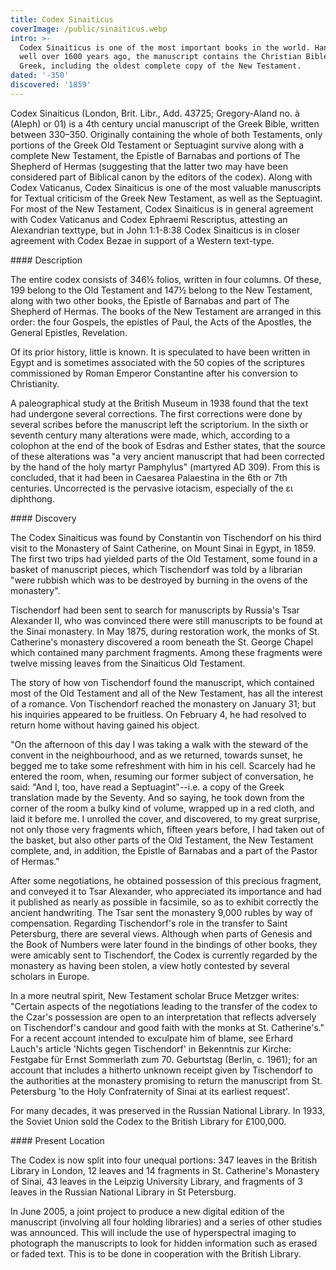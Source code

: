 ```yaml
---
title: Codex Sinaiticus
coverImage: /public/sinaiticus.webp
intro: >-
  Codex Sinaiticus is one of the most important books in the world. Handwritten
  well over 1600 years ago, the manuscript contains the Christian Bible in
  Greek, including the oldest complete copy of the New Testament.
dated: '-350'
discovered: '1859'
---
```


Codex Sinaiticus (London, Brit. Libr., Add. 43725; Gregory-Aland no. à (Aleph) or 01) is a 4th century uncial manuscript of the Greek Bible, written between 330–350. Originally containing the whole of both Testaments, only portions of the Greek Old Testament or Septuagint survive along with a complete New Testament, the Epistle of Barnabas and portions of The Shepherd of Hermas (suggesting that the latter two may have been considered part of Biblical canon by the editors of the codex). Along with Codex Vaticanus, Codex Sinaiticus is one of the most valuable manuscripts for Textual criticism of the Greek New Testament, as well as the Septuagint. For most of the New Testament, Codex Sinaiticus is in general agreement with Codex Vaticanus and Codex Ephraemi Rescriptus, attesting an Alexandrian texttype, but in John 1:1-8:38 Codex Sinaiticus is in closer agreement with Codex Bezae in support of a Western text-type.

\#### Description

The entire codex consists of 346½ folios, written in four columns. Of these, 199 belong to the Old Testament and 147½ belong to the New Testament, along with two other books, the Epistle of Barnabas and part of The Shepherd of Hermas. The books of the New Testament are arranged in this order: the four Gospels, the epistles of Paul, the Acts of the Apostles, the General Epistles, Revelation.

Of its prior history, little is known. It is speculated to have been written in Egypt and is sometimes associated with the 50 copies of the scriptures commissioned by Roman Emperor Constantine after his conversion to Christianity.

A paleographical study at the British Museum in 1938 found that the text had undergone several corrections. The first corrections were done by several scribes before the manuscript left the scriptorium. In the sixth or seventh century many alterations were made, which, according to a colophon at the end of the book of Esdras and Esther states, that the source of these alterations was "a very ancient manuscript that had been corrected by the hand of the holy martyr Pamphylus" (martyred AD 309). From this is concluded, that it had been in Caesarea Palaestina in the 6th or 7th centuries. Uncorrected is the pervasive iotacism, especially of the ει diphthong.

\#### Discovery

The Codex Sinaiticus was found by Constantin von Tischendorf on his third visit to the Monastery of Saint Catherine, on Mount Sinai in Egypt, in 1859. The first two trips had yielded parts of the Old Testament, some found in a basket of manuscript pieces, which Tischendorf was told by a librarian "were rubbish which was to be destroyed by burning in the ovens of the monastery".

Tischendorf had been sent to search for manuscripts by Russia's Tsar Alexander II, who was convinced there were still manuscripts to be found at the Sinai monastery. In May 1875, during restoration work, the monks of St. Catherine's monastery discovered a room beneath the St. George Chapel which contained many parchment fragments. Among these fragments were twelve missing leaves from the Sinaiticus Old Testament.

The story of how von Tischendorf found the manuscript, which contained most of the Old Testament and all of the New Testament, has all the interest of a romance. Von Tischendorf reached the monastery on January 31; but his inquiries appeared to be fruitless. On February 4, he had resolved to return home without having gained his object.

"On the afternoon of this day I was taking a walk with the steward of the convent in the neighbourhood, and as we returned, towards sunset, he begged me to take some refreshment with him in his cell. Scarcely had he entered the room, when, resuming our former subject of conversation, he said: "And I, too, have read a Septuagint"--i.e. a copy of the Greek translation made by the Seventy. And so saying, he took down from the corner of the room a bulky kind of volume, wrapped up in a red cloth, and laid it before me. I unrolled the cover, and discovered, to my great surprise, not only those very fragments which, fifteen years before, I had taken out of the basket, but also other parts of the Old Testament, the New Testament complete, and, in addition, the Epistle of Barnabas and a part of the Pastor of Hermas."

After some negotiations, he obtained possession of this precious fragment, and conveyed it to Tsar Alexander, who appreciated its importance and had it published as nearly as possible in facsimile, so as to exhibit correctly the ancient handwriting. The Tsar sent the monastery 9,000 rubles by way of compensation. Regarding Tischendorf's role in the transfer to Saint Petersburg, there are several views. Although when parts of Genesis and the Book of Numbers were later found in the bindings of other books, they were amicably sent to Tischendorf, the Codex is currently regarded by the monastery as having been stolen, a view hotly contested by several scholars in Europe.

In a more neutral spirit, New Testament scholar Bruce Metzger writes: "Certain aspects of the negotiations leading to the transfer of the codex to the Czar's possession are open to an interpretation that reflects adversely on Tischendorf's candour and good faith with the monks at St. Catherine's." For a recent account intended to exculpate him of blame, see Erhard Lauch's article 'Nichts gegen Tischendorf' in Bekenntnis zur Kirche: Festgabe für Ernst Sommerlath zum 70. Geburtstag (Berlin, c. 1961); for an account that includes a hitherto unknown receipt given by Tischendorf to the authorities at the monastery promising to return the manuscript from St. Petersburg 'to the Holy Confraternity of Sinai at its earliest request'.

For many decades, it was preserved in the Russian National Library. In 1933, the Soviet Union sold the Codex to the British Library for £100,000.

\#### Present Location

The Codex is now split into four unequal portions: 347 leaves in the British Library in London, 12 leaves and 14 fragments in St. Catherine's Monastery of Sinai, 43 leaves in the Leipzig University Library, and fragments of 3 leaves in the Russian National Library in St Petersburg.

In June 2005, a joint project to produce a new digital edition of the manuscript (involving all four holding libraries) and a series of other studies was announced. This will include the use of hyperspectral imaging to photograph the manuscripts to look for hidden information such as erased or faded text. This is to be done in cooperation with the British Library.
